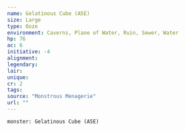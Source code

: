 ```yaml
---
name: Gelatinous Cube (A5E)
size: Large
type: Ooze
environment: Caverns, Plane of Water, Ruin, Sewer, Water
hp: 76
ac: 6
initiative: -4
alignment: 
legendary: 
lair: 
unique: 
cr: 2
tags: 
source: "Monstrous Menagerie"
url: ""
---
```

```statblock
monster: Gelatinous Cube (A5E)
```
